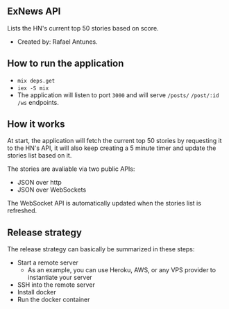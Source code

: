 ## ExNews API

Lists the HN's current top 50 stories based on score.

- Created by: Rafael Antunes.
## How to run the application

- `mix deps.get`
- `iex -S mix`
- The application will listen to port `3000` and will serve `/posts/` `/post/:id` `/ws` endpoints.

## How it works

At start, the application will fetch the current top 50 stories by requesting it to the HN's API,
it will also keep creating a 5 minute timer and update the stories list based on it. 

The stories are avaliable via two public APIs:
- JSON over http 
- JSON over WebSockets

The WebSocket API is automatically updated when the stories list is refreshed.

## Release strategy

The release strategy can basically be summarized in these steps:
- Start a remote server
  - As an example, you can use Heroku, AWS, or any VPS provider to instantiate your server
- SSH into the remote server
- Install docker
- Run the docker container

